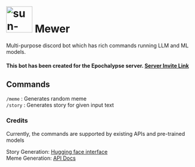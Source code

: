 <h1><img width=70px src="https://i.ibb.co/ncs9hb0/sun-pixel-art-style-475147-1235.png" alt="sun-pixel-art-style-475147-1235" border="0"> Mewer</h1>
Multi-purpose discord bot which has rich commands running LLM and ML models.  

#### This bot has been created for the Epochalypse server. [Server Invite Link](https://discord.gg/46X8pnXyrb)

## Commands
```/meme```  :  Generates random meme   
```/story``` :  Generates story for given input text  

### Credits
Currently, the commands are supported by existing APIs and pre-trained models

Story Generation: [Hugging face interface](https://huggingface.co/pranavpsv/gpt2-genre-story-generator)  
Meme Generation: [API Docs](https://py-meme.github.io/docs/)
